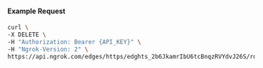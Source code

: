 <!-- Code generated for API Clients. DO NOT EDIT. -->

#### Example Request

```bash
curl \
-X DELETE \
-H "Authorization: Bearer {API_KEY}" \
-H "Ngrok-Version: 2" \
https://api.ngrok.com/edges/https/edghts_2b6JkamrIbU6tcBnqzRVYdvJ26S/routes/edghtsrt_2b6JkayHegWRqtg1inifSI5ohru/user_agent_filter
```
